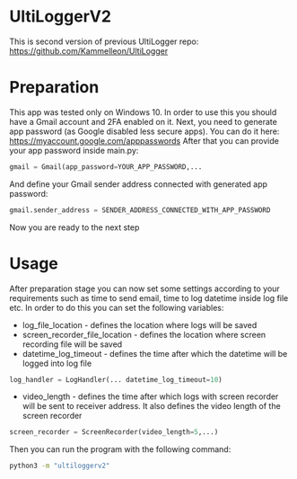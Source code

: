 # UltiLoggerV2

This is second version of previous UltiLogger repo: https://github.com/Kammelleon/UltiLogger

# Preparation

This app was tested only on Windows 10.
In order to use this you should have a Gmail account and 2FA enabled on it.
Next, you need to generate app password (as Google disabled less secure apps).
You can do it here: https://myaccount.google.com/apppasswords After that you can provide
your app password inside main.py:

```python
gmail = Gmail(app_password=YOUR_APP_PASSWORD,...
```
And define your Gmail sender address connected with generated app password:
```python
gmail.sender_address = SENDER_ADDRESS_CONNECTED_WITH_APP_PASSWORD
```
Now you are ready to the next step

# Usage

After preparation stage you can now set some settings according to your requirements
such as time to send email, time to log datetime inside log file etc.
In order to do this you can set the following variables:
- log_file_location - defines the location where logs will be saved
- screen_recorder_file_location - defines the location where screen recording file will be saved
- datetime_log_timeout - defines the time after which the datetime will be logged into log file
```python
log_handler = LogHandler(... datetime_log_timeout=10)
```
- video_length - defines the time after which logs with screen recorder will be sent to receiver address. It also defines the video length of the screen recorder
```python
screen_recorder = ScreenRecorder(video_length=5,...)
```

Then you can run the program with the following command:
```bash
python3 -m "ultiloggerv2"
```